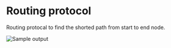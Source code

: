 # Routing protocol
Routing protocal to find the shorted path from start to end node.

![](routing_protocol/img/routing.png "Sample output")
